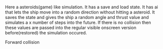 
Here a asteroids(game) like simulation. It has a save and load state. It has ai that lets the ship move into a random direction without hitting a asteroid.  It saves the state and gives the ship a random angle and thrust value and simulates a x number of steps into the future. If there is no collision then these values are passed into the regular visible onscreen version before(restored) the simulation occured.


Forward collision
